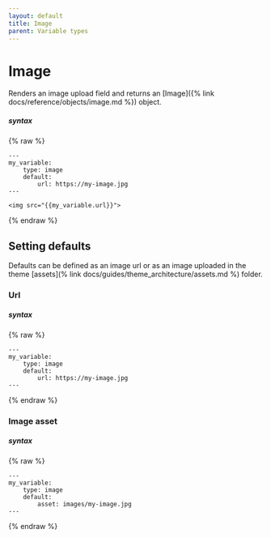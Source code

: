 ```yaml
---
layout: default
title: Image
parent: Variable types
---
```


# Image

Renders an image upload field and returns an [Image]({% link docs/reference/objects/image.md %}) object.

##### syntax
{% raw %}
```
---
my_variable:
    type: image
    default:
        url: https://my-image.jpg
---

<img src="{{my_variable.url}}">

```
{% endraw %}

## Setting defaults
Defaults can be defined as an image url or as an image uploaded in the theme [assets](% link docs/guides/theme_architecture/assets.md %) folder.

### Url

##### syntax
{% raw %}
```
---
my_variable:
    type: image
    default:
        url: https://my-image.jpg
---
```
{% endraw %}

### Image asset

##### syntax
{% raw %}
```
---
my_variable:
    type: image
    default:
        asset: images/my-image.jpg
---
```
{% endraw %}